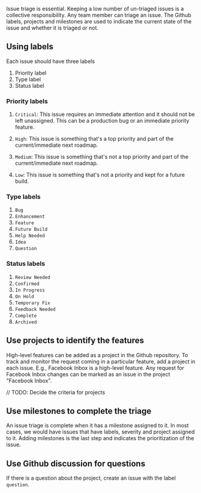 Issue triage is essential. Keeping a low number of un-triaged issues is a collective responsibility. Any team member can triage an issue. The Github labels, projects and milestones are used to indicate the current state of the issue and whether it is triaged or not.


## Using labels

Each issue should have three labels 

1. Priority label
2. Type label
3. Status label

### Priority labels

1. `Critical`: This issue requires an immediate attention and it should not be left unassigned. This can be a production bug or an immediate priority feature.

2. `High`: This issue is something that's a top priority and part of the current/immediate next roadmap.

3. `Medium`: This issue is something that's not a top priority and part of the current/immediate next roadmap.

4. `Low`: This issue is something that's not a priority and kept for a future build.


### Type labels

1. `Bug`
2. `Enhancement`
3. `Feature`
4. `Future Build`
5. `Help Needed`
6. `Idea`
7. `Question`


### Status labels

1. `Review Needed`
2. `Confirmed`
3. `In Progress`
4. `On Hold`
5. `Temporary Fix`
6. `Feedback Needed`
7. `Complete`
8. `Archived`




## Use projects to identify the features

High-level features can be added as a project in the Github repository. To track and monitor the request coming in a particular feature, add a project in each issue. E.g., Facebook Inbox is a high-level feature. Any request for Facebook Inbox changes can be marked as an issue in the project "Facebook Inbox".

// TODO: Decide the criteria for projects

## Use milestones to complete the triage

An issue triage is complete when it has a milestone assigned to it. In most cases, we would have issues that have labels, severity and project assigned to it. Adding milestones is the last step and indicates the prioritization of the issue.


## Use Github discussion for questions

If there is a question about the project, create an issue with the label `question`.
